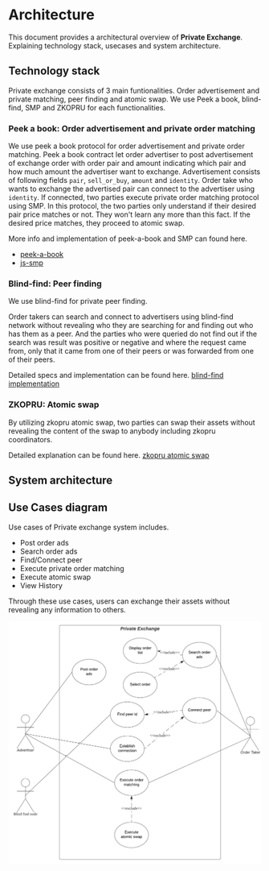 # Architecture

This document provides a architectural overview of **Private Exchange**. Explaining technology stack, usecases and system architecture.

## Technology stack

Private exchange consists of 3 main funtionalities. Order advertisement and private matching, peer finding and atomic swap. We use Peek a book, blind-find, SMP and ZKOPRU for each functionalities.

### Peek a book: Order advertisement and private order matching

We use peek a book protocol for order advertisement and private order matching.
Peek a book contract let order advertiser to post advertisement of exchange order with order pair and amount indicating which pair and how much amount the advertiser want to exchange. Advertisement consists of following fields `pair`, `sell_or_buy`, `amount` and `identity`.
Order take who wants to exchange the advertised pair can connect to the advertiser using `identity`. If connected, two parties execute private order matching protocol using SMP. In this protocol, the two parties only understand if their desired pair price matches or not. They won't learn any more than this fact. If the desired price matches, they proceed to atomic swap.

More info and implementation of peek-a-book and SMP can found here.

- [peek-a-book](https://github.com/mhchia/peek-a-book)
- [js-smp](https://github.com/mhchia/js-smp-peer)

### Blind-find: Peer finding

We use blind-find for private peer finding.

Order takers can search and connect to advertisers using blind-find network without revealing who they are searching for and finding out who has them as a peer. And the parties who were queried do not find out if the search was result was positive or negative and where the request came from, only that it came from one of their peers or was forwarded from one of their peers.

Detailed specs and implementation can be found here.
[blind-find](https://ethresear.ch/t/blind-find-private-social-network-search/6988)
[implementation](https://github.com/mhchia/blind-find/)

### ZKOPRU: Atomic swap

By utilizing zkopru atomic swap, two parties can swap their assets without revealing the content of the swap to anybody including zkopru coordinators.

Detailed explanation can be found here.
[zkopru atomic swap](https://docs.zkopru.network/how-it-works/atomic-swap)

## System architecture

## Use Cases diagram

Use cases of Private exchange system includes.

- Post order ads
- Search order ads
- Find/Connect peer
- Execute private order matching
- Execute atomic swap
- View History

Through these use cases, users can exchange their assets without revealing any information to others.

![Usecase diagram](./assets/usecase-diagram.jpeg)
